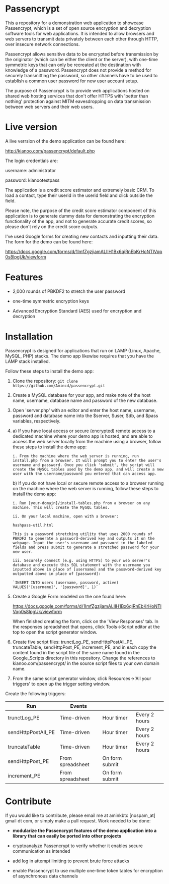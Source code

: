 # Passencrypt

This a repository for a demonstration web application to showcase Passencrypt, which is a set of open source encryption and decryption software tools for web applications. It is intended to allow browsers and web servers to transmit data privately between each other through HTTP, over insecure network connections.

Passencrypt allows sensitive data to be encrypted before transmission by the originator (which can be either the client or the server), with one-time symmetric keys that can only be recreated at the destination with knowledge of a password. Passencrypt does not provide a method for securely transmitting the password, so other channels have to be used to establish a common user password for new user account setup.

The purpose of Passencrypt is to provide web applications hosted on shared web hosting services that don't offer HTTPS with 'better than nothing' protection against MITM eavesdropping on data transmission between web servers and their web users.

# Live version 

A live verrsion of the demo application can be found here:

http://kianoo.com/passencrypt/default.php

The login credentials are:

username: administrator

password: kianootestpass

The application is a credit score estimator and extremely basic CRM. To load a contact, type their userid in the userid field and click outside the field.

Please note, the purpose of the credit score estimator component of this application is to generate dummy data for demonstrating the encryption functionality of the app, and not to generate accurate credit scores, so please don't rely on the credit score outputs.

I've used Google forms for creating new contacts and inputting their data. The form for the demo can be found here:

https://docs.google.com/forms/d/1ImfZgzjiamALIIH1Bx6qiRnEbKrHoNTIVqp0s8lpgUk/viewform

# Features

* 2,000 rounds of PBKDF2 to stretch the user password

* one-time symmetric encryption keys

* Advanced Encryption Standard (AES) used for encryption and decryption

# Installation

Passencrypt is designed for applications that run on LAMP (Linux, Apache, MySQL, PHP) stacks. The demo app likewise requires that you have the LAMP stack installed.

Follow these steps to install the demo app:

1. Clone the repository: `git clone https://github.com/Amincd/passencrypt.git`

2. Create a MySQL database for your app, and make note of the host name, username, database name and password of the new database.

3. Open 'server.php' with an editor and enter the host name, username, password and database name into the $server, $user, $db, and $pass variables, respectively.

4. 	a) If you have local access or secure (encrypted) remote access to a dedicated machine where your demo app is hosted, and are able to access the web server locally from the machine using a browser, follow these steps to install the demo app:

		i. From the machine where the web server is running, run install.php from a browser. It will prompt you to enter the user's username and password. Once you click 'submit', the script will create the MySQL tables used by the demo app, and will create a new user with the username/password you entered that can access app.

	b) If you do not have local or secure remote access to a browser running on the machine where the web server is running, follow these steps to install the demo app:

		i. Run [your-domain]/install-tables.php from a browser on any machine. This will create the MySQL tables. 

		ii. On your local machine, open with a browser:

		hashpass-util.html

		This is a password stretching utility that uses 2000 rounds of PBKDF2 to generate a password-derived key and outputs it on the webpage. Input the user's username and password in the labeled fields and press submit to generate a stretched password for your new user. 

		iii. Securely connect (e.g. using HTTPS) to your web server's database and execute this SQL statement with the username you inputted above in place of [username] and the password-derived key outputted above in place of [password]:

		`INSERT INTO users (username, password, active) VALUES('[username]', '[password]', 1)`

5. Create a Google Form modeled on the one found here: 

	https://docs.google.com/forms/d/1ImfZgzjiamALIIH1Bx6qiRnEbKrHoNTIVqp0s8lpgUk/viewform

	When finished creating the form, click on the 'View Responses' tab. In the responses spreadsheet that opens, click Tools->Script editor at the top to open the script generator window. 

6. Create five script files: trunctLog_PE, sendHttpPostAll_PE, truncateTable, sendHttpPost_PE, increment_PE, and in each copy the content found in the script file of the same name found in the Google_Scripts directory in this repository. Change the references to kianoo.com/passencrypt/ in the source script files to your own domain name.

7. From the same script generator window, click Resources->'All your triggers' to open up the trigger setting window. 

Create the following triggers:

Run                   |	Events                |                |              |
----------------------|-----------------------|----------------|--------------| 
trunctLog_PE	      |	Time-driven	      |	Hour timer     | Every 2 hours|
sendHttpPostAll_PE    |	Time-driven	      |	Hour timer     | Every 2 hours|
truncateTable	      |	Time-driven	      |	Hour timer     | Every 2 hours|
sendHttpPost_PE	      |	From spreadsheet      |	On form submit |              |
increment_PE	      |	From spreadsheet      |	On form submit |              |	

# Contribute

If you would like to contribute, please email me at aminkbtc [nospam_at] gmail dt com, or simply make a pull request. Work needed to be done:

* **modularize the Passencrypt features of the demo application into a library that can easily be ported into other projects**

* cryptoanalyze Passencrypt to verify whether it enables secure communication as intended

* add log in attempt limiting to prevent brute force attacks

* enable Passencrypt to use multiple one-time token tables for encryption of asynchronous data channels




